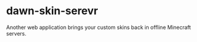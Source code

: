 # dawn-skin-serevr
Another web application brings your custom skins back in offline Minecraft servers.
